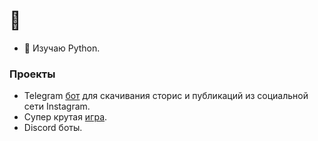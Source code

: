 # 🤨

- 🌱 Изучаю Python.

### Проекты
- Telegram [бот](https://t.me/InstaLoadrBot) для скачивания сторис и публикаций из социальной сети Instagram.
- Супер крутая [игра](https://play.google.com/store/apps/details?id=dkqz.redbuddy.game).
- Discord боты.
